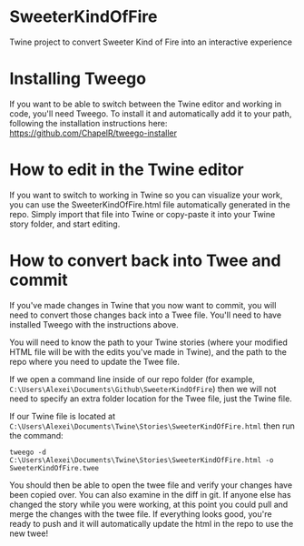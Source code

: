 # SweeterKindOfFire
Twine project to convert Sweeter Kind of Fire into an interactive experience

# Installing Tweego
If you want to be able to switch between the Twine editor and working in code, you'll need Tweego.
To install it and automatically add it to your path, following the installation instructions here:
https://github.com/ChapelR/tweego-installer

# How to edit in the Twine editor
If you want to switch to working in Twine so you can visualize your work, you can use the SweeterKindOfFire.html file automatically generated in the repo. Simply import that file into Twine or copy-paste it into your Twine story folder, and start editing.

# How to convert back into Twee and commit
If you've made changes in Twine that you now want to commit, you will need to convert those changes back into a Twee file. You'll need to have installed Tweego with the instructions above.

You will need to know the path to your Twine stories (where your modified HTML file will be with the edits you've made in Twine), and the path to the repo where you need to update the Twee file.

If we open a command line inside of our repo folder (for example, `C:\Users\Alexei\Documents\Github\SweeterKindOfFire`) then we will not need to specify an extra folder location for the Twee file, just the Twine file.

If our Twine file is located at `C:\Users\Alexei\Documents\Twine\Stories\SweeterKindOfFire.html` then run the command:

`tweego -d C:\Users\Alexei\Documents\Twine\Stories\SweeterKindOfFire.html -o SweeterKindOfFire.twee`

You should then be able to open the twee file and verify your changes have been copied over. You can also examine in the diff in git. If anyone else has changed the story while you were working, at this point you could pull and merge the changes with the twee file. If everything looks good, you're ready to push and it will automatically update the html in the repo to use the new twee!

